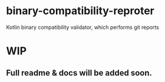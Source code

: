 # binary-compatibility-reproter
Kotlin binary compatibility validator, which performs git reports

# WIP
## Full readme & docs will be added soon.
